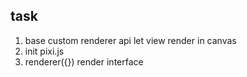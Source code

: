 ## task

1. base custom renderer api let view render in canvas
2. init pixi.js
3. renderer({}) render interface
